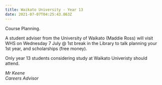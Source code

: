 ```yaml
---
title: Waikato University - Year 13
date: 2021-07-07T04:25:43.863Z
---
```

Course Planning.  

A student adviser from the University of Waikato (Maddie Ross) will visit WHS on Wednesday 7 July @ 1st break in the Library to talk planning your 1st year, and scholarships (free money). 

Only year 13 students considering study at Waikato Univeristy should attend.

*Mr Keene  
Careers Advisor*